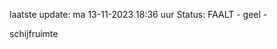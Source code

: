 laatste update: 
ma 13-11-2023 18:36   uur 
Status: FAALT - geel - 
<div class="service Y">schijfruimte</div>